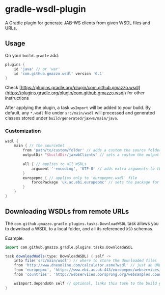 # gradle-wsdl-plugin
A Gradle plugin for generate JAB-WS clients from given WSDL files and URLs.

## Usage
On your `build.gradle` add:
```groovy
plugins {
    id 'java' // or 'war'
    id 'com.github.gmazzo.wsdl' version '0.1'
}
```
Check [https://plugins.gradle.org/plugin/com.github.gmazzo.wsdl](https://plugins.gradle.org/plugin/com.github.gmazzo.wsdl) for other instructions

After applying the plugin, a task `wsImport` will be added to your build.
By default, any `*.wsdl` file under `src/main/wsdl` will processed and generated classes stored under `build/generated/jaxws/main/java`.

### Customization
```groovy
wsdl {
    main { // the sourceSet
        from 'path/to/custom/folder' // adds a custom the source folder
        outputDir "$buildDir/jaxwbClients" // sets a custom the output folder
    
        all { // applies to all WSDLs
            argument '-encoding', 'UTF-8' // adds extra arguments to the 'wsImport' command
        }
        europepmc { // applies only to 'europepmc.wsdl' file
            forcePackage 'uk.ac.ebi.europepmc' // sets the package for the generated client
        }
    }
}
```

## Downloading WSDLs from remote URLs
The `com.github.gmazzo.gradle.plugins.tasks.DownloadWSDL` task allows you to download a WSDL to a local folder, and all its referenced `XSD` schemas.

Example:
````groovy
import com.github.gmazzo.gradle.plugins.tasks.DownloadWSDL

task downloadWsdls(type: DownloadWSDL) { self ->
    into file('src/main/wsdl') // where to store the downloaded files
    from 'http://www.dneonline.com/calculator.asmx?wsdl' // just an URL, the local name will be picked from it
    from 'europepmc', 'https://www.ebi.ac.uk:443/europepmc/webservices/soap?wsdl' // local name and URL
    from 'countries', 'http://webservices.oorsprong.org/websamples.countryinfo/CountryInfoService.wso?WSDL'

    wsImport.dependsOn self // optional, links this task to the build graph, forcing it to run before `wsImport`
}
````
